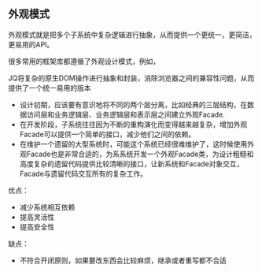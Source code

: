 ## 外观模式

外观模式就是把多个子系统中复杂逻辑进行抽象，从而提供一个更统一，更简洁，更易用的API。

很多常用的框架库都遵循了外观设计模式，例如， 

JQ将复杂的原生DOM操作进行抽象和封装，消除浏览器之间的兼容性问题，从而提供了一个统一易用的版本


- 设计初期，应该要有意识地将不同的两个层分离，比如经典的三层结构，在数据访问层和业务逻辑层、业务逻辑层和表示层之间建立外观Facade.
- 在开发阶段，子系统往往因为不断的重构演化而变得越来越复杂，增加外观Facade可以提供一个简单的接口，减少他们之间的依赖。
- 在维护一个遗留的大型系统时，可能这个系统已经很难维护了，这时候使用外观Facade也是非常合适的，为系系统开发一个外观Facade类，为设计粗糙和高度复杂的遗留代码提供比较清晰的接口，让新系统和Facade对象交互，Facade与遗留代码交互所有的复杂工作。

优点：
- 减少系统相互依赖
- 提高灵活性
- 提高安全性

缺点：
- 不符合开闭原则，如果要改东西会比较麻烦，继承或者重写都不合适